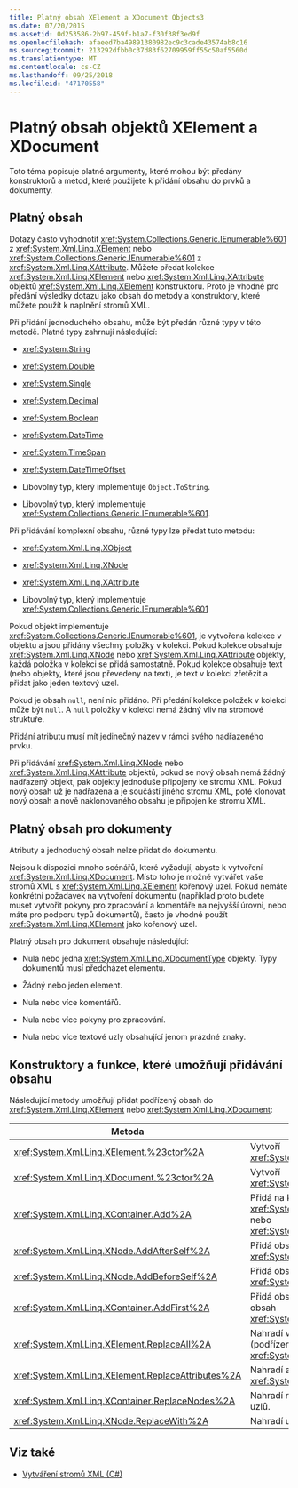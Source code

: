 ```yaml
---
title: Platný obsah XElement a XDocument Objects3
ms.date: 07/20/2015
ms.assetid: 0d253586-2b97-459f-b1a7-f30f38f3ed9f
ms.openlocfilehash: afaeed7ba49891380982ec9c3cade43574ab8c16
ms.sourcegitcommit: 213292dfbb0c37d83f62709959ff55c50af5560d
ms.translationtype: MT
ms.contentlocale: cs-CZ
ms.lasthandoff: 09/25/2018
ms.locfileid: "47170558"
---
```

# <a name="valid-content-of-xelement-and-xdocument-objects"></a>Platný obsah objektů XElement a XDocument
Toto téma popisuje platné argumenty, které mohou být předány konstruktorů a metod, které použijete k přidání obsahu do prvků a dokumenty.  
  
## <a name="valid-content"></a>Platný obsah  
 Dotazy často vyhodnotit <xref:System.Collections.Generic.IEnumerable%601> z <xref:System.Xml.Linq.XElement> nebo <xref:System.Collections.Generic.IEnumerable%601> z <xref:System.Xml.Linq.XAttribute>. Můžete předat kolekce <xref:System.Xml.Linq.XElement> nebo <xref:System.Xml.Linq.XAttribute> objektů <xref:System.Xml.Linq.XElement> konstruktoru. Proto je vhodné pro předání výsledky dotazu jako obsah do metody a konstruktory, které můžete použít k naplnění stromů XML.  
  
 Při přidání jednoduchého obsahu, může být předán různé typy v této metodě. Platné typy zahrnují následující:  
  
-   <xref:System.String>  
  
-   <xref:System.Double>  
  
-   <xref:System.Single>  
  
-   <xref:System.Decimal>  
  
-   <xref:System.Boolean>  
  
-   <xref:System.DateTime>  
  
-   <xref:System.TimeSpan>  
  
-   <xref:System.DateTimeOffset>  
  
-   Libovolný typ, který implementuje `Object.ToString`.  
  
-   Libovolný typ, který implementuje <xref:System.Collections.Generic.IEnumerable%601>.  
  
 Při přidávání komplexní obsahu, různé typy lze předat tuto metodu:  
  
-   <xref:System.Xml.Linq.XObject>  
  
-   <xref:System.Xml.Linq.XNode>  
  
-   <xref:System.Xml.Linq.XAttribute>  
  
-   Libovolný typ, který implementuje <xref:System.Collections.Generic.IEnumerable%601>  
  
 Pokud objekt implementuje <xref:System.Collections.Generic.IEnumerable%601>, je vytvořena kolekce v objektu a jsou přidány všechny položky v kolekci. Pokud kolekce obsahuje <xref:System.Xml.Linq.XNode> nebo <xref:System.Xml.Linq.XAttribute> objekty, každá položka v kolekci se přidá samostatně. Pokud kolekce obsahuje text (nebo objekty, které jsou převedeny na text), je text v kolekci zřetězit a přidat jako jeden textový uzel.  
  
 Pokud je obsah `null`, není nic přidáno. Při předání kolekce položek v kolekci může být `null`. A `null` položky v kolekci nemá žádný vliv na stromové struktuře.  
  
 Přidání atributu musí mít jedinečný název v rámci svého nadřazeného prvku.  
  
 Při přidávání <xref:System.Xml.Linq.XNode> nebo <xref:System.Xml.Linq.XAttribute> objektů, pokud se nový obsah nemá žádný nadřazený objekt, pak objekty jednoduše připojeny ke stromu XML. Pokud nový obsah už je nadřazena a je součástí jiného stromu XML, poté klonovat nový obsah a nově naklonovaného obsahu je připojen ke stromu XML.  
  
## <a name="valid-content-for-documents"></a>Platný obsah pro dokumenty  
 Atributy a jednoduchý obsah nelze přidat do dokumentu.  
  
 Nejsou k dispozici mnoho scénářů, které vyžadují, abyste k vytvoření <xref:System.Xml.Linq.XDocument>. Místo toho je možné vytvářet vaše stromů XML s <xref:System.Xml.Linq.XElement> kořenový uzel. Pokud nemáte konkrétní požadavek na vytvoření dokumentu (například proto budete muset vytvořit pokyny pro zpracování a komentáře na nejvyšší úrovni, nebo máte pro podporu typů dokumentů), často je vhodné použít <xref:System.Xml.Linq.XElement> jako kořenový uzel.  
  
 Platný obsah pro dokument obsahuje následující:  
  
-   Nula nebo jedna <xref:System.Xml.Linq.XDocumentType> objekty. Typy dokumentů musí předcházet elementu.  
  
-   Žádný nebo jeden element.  
  
-   Nula nebo více komentářů.  
  
-   Nula nebo více pokyny pro zpracování.  
  
-   Nula nebo více textové uzly obsahující jenom prázdné znaky.  
  
## <a name="constructors-and-functions-that-allow-adding-content"></a>Konstruktory a funkce, které umožňují přidávání obsahu  
 Následující metody umožňují přidat podřízený obsah do <xref:System.Xml.Linq.XElement> nebo <xref:System.Xml.Linq.XDocument>:  
  
|Metoda|Popis|  
|------------|-----------------|  
|<xref:System.Xml.Linq.XElement.%23ctor%2A>|Vytvoří <xref:System.Xml.Linq.XElement>.|  
|<xref:System.Xml.Linq.XDocument.%23ctor%2A>|Vytvoří <xref:System.Xml.Linq.XDocument>.|  
|<xref:System.Xml.Linq.XContainer.Add%2A>|Přidá na konec podřízený obsah <xref:System.Xml.Linq.XElement> nebo <xref:System.Xml.Linq.XDocument>.|  
|<xref:System.Xml.Linq.XNode.AddAfterSelf%2A>|Přidá obsah po <xref:System.Xml.Linq.XNode>.|  
|<xref:System.Xml.Linq.XNode.AddBeforeSelf%2A>|Přidá obsah před <xref:System.Xml.Linq.XNode>.|  
|<xref:System.Xml.Linq.XContainer.AddFirst%2A>|Přidá obsah na začátku podřízený obsah <xref:System.Xml.Linq.XContainer>.|  
|<xref:System.Xml.Linq.XElement.ReplaceAll%2A>|Nahradí veškerý obsah (podřízených uzlů a atributy) ze <xref:System.Xml.Linq.XElement>.|  
|<xref:System.Xml.Linq.XElement.ReplaceAttributes%2A>|Nahradí atributy <xref:System.Xml.Linq.XElement>.|  
|<xref:System.Xml.Linq.XContainer.ReplaceNodes%2A>|Nahradí nový obsah podřízených uzlů.|  
|<xref:System.Xml.Linq.XNode.ReplaceWith%2A>|Nahradí uzlu nový obsah.|  
  
## <a name="see-also"></a>Viz také

- [Vytváření stromů XML (C#)](../../../../csharp/programming-guide/concepts/linq/creating-xml-trees.md)
